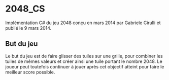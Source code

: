 # 2048_CS

Implémentation C# du jeu 2048 conçu en mars 2014 par Gabriele Cirulli et publié le 9 mars 2014.

## But du jeu
Le but du jeu est de faire glisser des tuiles sur une grille, pour combiner les tuiles de mêmes valeurs et créer ainsi
une tuile portant le nombre 2048. Le joueur peut toutefois continuer à jouer après cet objectif atteint pour faire le
meilleur score possible.

